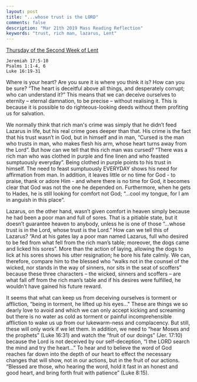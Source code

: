```yaml
---
layout: post
title: "...whose trust is the LORD"
comments: false
description: "Mar 21th 2019 Mass Reading Reflection"
keywords: "trust, rich man, lazarus, Lent"
---
```


[Thursday of the Second Week of Lent](https://www.ewtn.com/daily-readings/?date=2019-03-21)

```
Jeremiah 17:5-10
Psalms 1:1-4, 6
Luke 16:19-31 
```
Where is your heart? Are you sure it is where you think it is? How can you be sure? “The heart is deceitful above all things, and desperately corrupt; who can understand it?” This means that we can deceive ourselves to eternity – eternal damnation, to be precise – without realising it. This is because it is possible to do righteous-looking deeds without them profiting us for salvation. 

We normally think that rich man's crime was simply that he didn’t feed Lazarus in life, but his real crime goes deeper than that. His crime is the fact that his trust wasn’t in God, but in himself and in man, “Cursed is the man who trusts in man, who makes flesh his arm, whose heart turns away from the Lord”. But how can we tell that this rich man was cursed? “There was a rich man who was clothed in purple and fine linen and who feasted sumptuously everyday”. Being clothed in purple points to his trust in himself. The need to feast sumptuously EVERYDAY shows his need for affirmation from man. In addition, it leaves little or no time for God - to praise, thank or adore Him - and where there is no time for God, it becomes clear that God was not the one he depended on. Furthermore, when he gets to Hades, he is still looking for comfort not God; “...cool my tongue, for I am in anguish in this place”. 

Lazarus, on the other hand, wasn’t given comfort in heaven simply because he had been a poor man and full of sores. That is a pitiable state, but it doesn’t guarantee heaven to anybody, unless he is one of those “...whose trust is in the Lord, whose trust is the Lord.” How can we tell this of Lazarus? “And at his gates lay a poor man named Lazarus, full who desired to be fed from what fell from the rich man’s table; moreover, the dogs came and licked his sores”. More than the action of laying, allowing the dogs to lick at his sores shows his utter resignation; he bore his fate calmly. We can, therefore, compare him to the blessed who “walks not in the counsel of the wicked, nor stands in the way of sinners, nor sits in the seat of scoffers” because these three characters – the wicked, sinners and scoffers – are what fall off from the rich man’s table and if his desires were fulfilled, he wouldn’t have gained his future reward. 

It seems that what can keep us from deceiving ourselves is torment or affliction, “being in torment, he lifted up his eyes..." These are things we so dearly love to avoid and which we can only accept kicking and screaming but there is no water as cold as torment or painful incomprehensible affliction to wake us up from our lukewarm-ness and complacency. But still, these will only work if we let them. In addition, we need to “hear Moses and the prophets” (Luke 16:31) and watch the “fruit of our doings” (Jer. 17:10) because the Lord is not deceived by our self-deception, “I the LORD search the mind and try the heart...” To hear and to believe the word of God reaches far down into the depth of our heart to effect the necessary changes that will show, not in our actions, but in the fruit of our actions. “Blessed are those, who hearing the word, hold it fast in an honest and good heart, and bring forth fruit with patience” (Luke 8:15).




